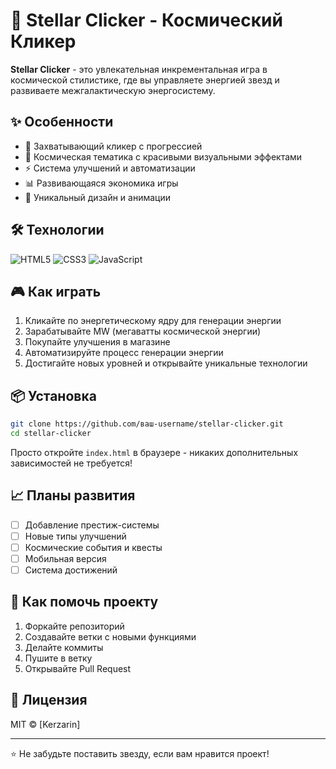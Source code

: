 # 🌌 Stellar Clicker - Космический Кликер



**Stellar Clicker** - это увлекательная инкрементальная игра в космической стилистике, где вы управляете энергией звезд и развиваете межгалактическую энергосистему.

## ✨ Особенности

- 🚀 Захватывающий кликер с прогрессией
- 🌟 Космическая тематика с красивыми визуальными эффектами
- ⚡ Система улучшений и автоматизации
- 📊 Развивающаяся экономика игры
- 🌌 Уникальный дизайн и анимации

## 🛠 Технологии

![HTML5](https://img.shields.io/badge/HTML5-E34F26?style=for-the-badge&logo=html5&logoColor=white)
![CSS3](https://img.shields.io/badge/CSS3-1572B6?style=for-the-badge&logo=css3&logoColor=white)
![JavaScript](https://img.shields.io/badge/JavaScript-F7DF1E?style=for-the-badge&logo=javascript&logoColor=black)

## 🎮 Как играть

1. Кликайте по энергетическому ядру для генерации энергии
2. Зарабатывайте MW (мегаватты космической энергии)
3. Покупайте улучшения в магазине
4. Автоматизируйте процесс генерации энергии
5. Достигайте новых уровней и открывайте уникальные технологии

## 📦 Установка

```bash
git clone https://github.com/ваш-username/stellar-clicker.git
cd stellar-clicker
```

Просто откройте `index.html` в браузере - никаких дополнительных зависимостей не требуется!

## 📈 Планы развития

- [ ] Добавление престиж-системы
- [ ] Новые типы улучшений
- [ ] Космические события и квесты
- [ ] Мобильная версия
- [ ] Система достижений

## 🤝 Как помочь проекту

1. Форкайте репозиторий
2. Создавайте ветки с новыми функциями
3. Делайте коммиты
4. Пушите в ветку 
5. Открывайте Pull Request

## 📜 Лицензия

MIT © [Kerzarin]

---

⭐ Не забудьте поставить звезду, если вам нравится проект!